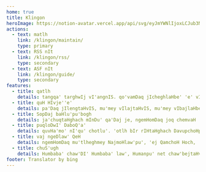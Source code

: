 ```yaml
---
home: true
title: Klingon
heroImage: https://notion-avatar.vercel.app/api/svg/eyJmYWNlIjoxLCJub3NlIjozLCJtb3V0aCI6OSwiZXllcyI6NywiZXllYnJvd3MiOjAsImdsYXNzZXMiOjEwLCJoYWlyIjo2LCJhY2Nlc3NvcmllcyI6MCwiZGV0YWlscyI6MCwiYmVhcmQiOjAsImZsaXAiOjB9
actions:
  - text: matlh
    link: /klingon/maintain/
    type: primary
  - text: RSS nIt
    link: /klingon/rss/
    type: secondary
  - text: ASF nIt
    link: /klingon/guide/
    type: secondary
features:
  - title: qatlh
    details: tangqa' targhwIj vI'angnIS. qo'vamDaq jIcheghlaHbe' 'e' vI'Iprup.
  - title: quH HIvje''e' 
    details: pa'Daq jIlengtaHvIS, mu'mey vIlajtaHvIS, mu'mey vIbajlaHbe'. tlhaQmo' yaHpu'DI' muSHa'ghach mInDu' lo'bej.
  - title: SopDaj baHlu'pu'bogh
    details: ja'chuqtaHghach mInDu' qa'Daj je, ngemHomDaq joq chemvaH 'iw. SoplaHbe'choH wa'DIch.
  - title: puqloDwI' DaboQ'a'
    details: quvHa'mo' nI'qu' chotlu'. 'otlh bIr rIHtaHghach DavupchoHpu'DI' be'nal.
  - title: vaj ngeDlaw' QeH
    details: ngemHomDaq mu'tlheghmey NajmoHlaw'pu', 'ej QamchoH Hoch, 'ej tlhoS Hoch qeqta'meH mIw wIje'meH Hoch.
  - title: chuS'ugh
    details: Humbaba' chaw'DI' Humbaba' law', Humanpu' net chaw'bejtaHvIS.
footer: Translator by bing
---
```

